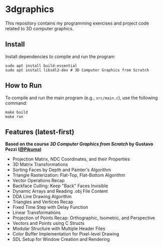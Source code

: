 # 3dgraphics
This repository contains my programming exercises and project code related to 3D computer graphics.

## Install
Install dependencies to compile and run the program

```
sudo apt install build-essential
sudo apt install libsdl2-dev # 3D Computer Graphics from Scratch
```

## How to Run
To compile and run the main program (e.g., `src/main.c`), use the following command:
```
make build
make run
```

## Features (latest-first)
**Based on the course *3D Computer Graphics from Scratch* by Gustavo Pezzi ([@Pikuma](https://www.pikuma.com))**
* Projection Matrix, NDC Coordinates, and their Properties
* 3D Matrix Transformations
* Sorting Faces by Depth and Painter's Algorithm
* Triangle Rasterization: Flat-Top, Flat-Bottom Algorithm
* Vector Operations Recap
* Backface Culling: Keep "Back" Faces Invisible
* Dynamic Arrays and Reading .obj File Content
* DDA Line Drawing Algorithm
* Triangles and Vertices Recap
* Fixed Time Step with Delay Function
* Linear Transformations
* Projection of Points Recap: Orthographic, Isometric, and Perspective
* Vectors and Points using C Structs
* Modular Structure with Multiple Header Files
* Color Buffer Implementation for Pixel-level Drawing
* SDL Setup for Window Creation and Rendering

